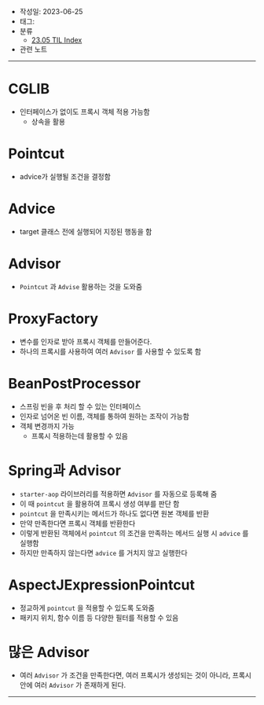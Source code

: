 - 작성일: 2023-06-25
- 태그: 
- 분류
    - [23.05 TIL Index](23.05%20TIL%20Index.md)
- 관련 노트

---

# CGLIB

- 인터페이스가 없이도 프록시 객체 적용 가능함
    - 상속을 활용
    
# Pointcut

- advice가 실행될 조건을 결정함

# Advice

- target 클래스 전에 실행되어 지정된 행동을 함

# Advisor

- `Pointcut` 과 `Advise` 활용하는 것을 도와줌

# ProxyFactory

- 변수를 인자로 받아 프록시 객체를 만들어준다.
- 하나의 프록시를 사용하여 여러 `Advisor` 를 사용할 수 있도록 함

# BeanPostProcessor

- 스프링 빈을 후 처리 할 수 있는 인터페이스
- 인자로 넘어온 빈 이름, 객체를 통하여 원하는 조작이 가능함
- 객체 변경까지 가능
    - 프록시 적용하는데 활용할 수 있음

# Spring과 Advisor

- `starter-aop` 라이브러리를 적용하면 `Advisor` 를 자동으로 등록해 줌
- 이 때 `pointcut` 을 활용하여 프록시 생성 여부를 판단 함
- `pointcut` 을 만족시키는 메서드가 하나도 없다면 원본 객체를 반환
- 만약 만족한다면 프록시 객체를 반환한다
- 이렇게 반환된 객체에서 `pointcut` 의 조건을 만족하는 메서드 실행 시 `advice` 를 실행함
- 하지만 만족하지 않는다면 `advice` 를 거치지 않고 실행한다

# AspectJExpressionPointcut

- 정교하게 `pointcut` 을 적용할 수 있도록 도와줌
- 패키지 위치, 함수 이름 등 다양한 필터를 적용할 수 있음

# 많은 Advisor

- 여러 `Advisor` 가 조건을 만족한다면, 여러 프록시가 생성되는 것이 아니라, 프록시 안에 여러 `Advisor` 가 존재하게 된다.


---

